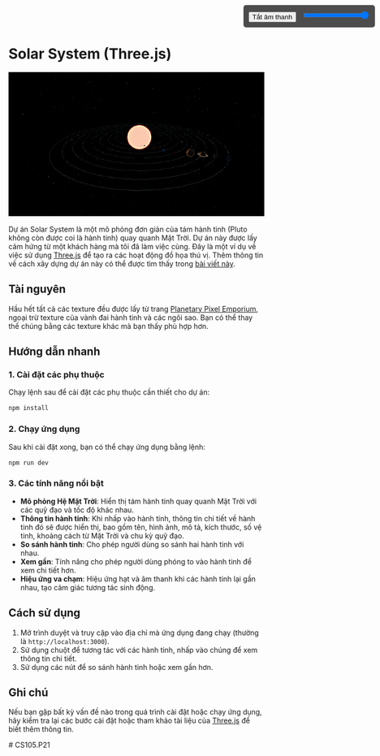 # Solar System (Three.js)

<p align="center">
   <img src="./public/preview.png" alt="preview.png" />
</p>

Dự án Solar System là một mô phỏng đơn giản của tám hành tinh (Pluto không còn được coi là hành tinh) quay quanh Mặt Trời. Dự án này được lấy cảm hứng từ một khách hàng mà tôi đã làm việc cùng. Đây là một ví dụ về việc sử dụng [Three.js](https://threejs.org/) để tạo ra các hoạt động đồ họa thú vị. Thêm thông tin về cách xây dựng dự án này có thể được tìm thấy trong [bài viết này](https://dev.to/cookiemonsterdev/solar-system-with-threejs-3fe0).

## Tài nguyên

Hầu hết tất cả các texture đều được lấy từ trang [Planetary Pixel Emporium](https://planetpixelemporium.com/index.php), ngoại trừ texture của vành đai hành tinh và các ngôi sao. Bạn có thể thay thế chúng bằng các texture khác mà bạn thấy phù hợp hơn.

## Hướng dẫn nhanh

### 1. Cài đặt các phụ thuộc

Chạy lệnh sau để cài đặt các phụ thuộc cần thiết cho dự án:

```sh
npm install
```

### 2. Chạy ứng dụng

Sau khi cài đặt xong, bạn có thể chạy ứng dụng bằng lệnh:

```sh
npm run dev
```

### 3. Các tính năng nổi bật

- **Mô phỏng Hệ Mặt Trời**: Hiển thị tám hành tinh quay quanh Mặt Trời với các quỹ đạo và tốc độ khác nhau.
- **Thông tin hành tinh**: Khi nhấp vào hành tinh, thông tin chi tiết về hành tinh đó sẽ được hiển thị, bao gồm tên, hình ảnh, mô tả, kích thước, số vệ tinh, khoảng cách từ Mặt Trời và chu kỳ quỹ đạo.
- **So sánh hành tinh**: Cho phép người dùng so sánh hai hành tinh với nhau.
- **Xem gần**: Tính năng cho phép người dùng phóng to vào hành tinh để xem chi tiết hơn.
- **Hiệu ứng va chạm**: Hiệu ứng hạt và âm thanh khi các hành tinh lại gần nhau, tạo cảm giác tương tác sinh động.

## Cách sử dụng

1. Mở trình duyệt và truy cập vào địa chỉ mà ứng dụng đang chạy (thường là `http://localhost:3000`).
2. Sử dụng chuột để tương tác với các hành tinh, nhấp vào chúng để xem thông tin chi tiết.
3. Sử dụng các nút để so sánh hành tinh hoặc xem gần hơn.

## Ghi chú

Nếu bạn gặp bất kỳ vấn đề nào trong quá trình cài đặt hoặc chạy ứng dụng, hãy kiểm tra lại các bước cài đặt hoặc tham khảo tài liệu của [Three.js](https://threejs.org/docs/index.html#manual/en/introduction/Introduction) để biết thêm thông tin.

<div id="audio-controls" style="position: fixed; top: 10px; right: 10px; background: rgba(0, 0, 0, 0.7); padding: 10px; border-radius: 5px; z-index: 1000;">
    <button id="mute-btn">Tắt âm thanh</button>
    <input type="range" id="volume-slider" min="0" max="1" step="0.1" value="1" style="margin-left: 10px;">
</div>

<script>
// Khởi tạo âm thanh
const clickSound = new Audio('/solar-system-threejs/assets/click.mp3');
clickSound.volume = 1; // Đặt âm lượng mặc định

// Lấy các phần tử điều khiển âm thanh
const muteButton = document.getElementById('mute-btn');
const volumeSlider = document.getElementById('volume-slider');

// Xử lý sự kiện khi nhấn nút tắt/mở âm thanh
muteButton.addEventListener('click', () => {
    if (clickSound.volume > 0) {
        clickSound.volume = 0; // Tắt âm thanh
        muteButton.textContent = 'Bật âm thanh'; // Thay đổi văn bản nút
    } else {
        clickSound.volume = volumeSlider.value; // Bật âm thanh
        muteButton.textContent = 'Tắt âm thanh'; // Thay đổi văn bản nút
    }
});

// Xử lý sự kiện khi điều chỉnh thanh trượt âm lượng
volumeSlider.addEventListener('input', (event) => {
    clickSound.volume = event.target.value; // Cập nhật âm lượng
    if (clickSound.volume > 0) {
        muteButton.textContent = 'Tắt âm thanh'; // Cập nhật văn bản nút
    } else {
        muteButton.textContent = 'Bật âm thanh'; // Cập nhật văn bản nút
    }
});

// Hàm xử lý nhấp chuột vào hành tinh
function onPointerDown(event) {
    mouse.x = (event.clientX / window.innerWidth) * 2 - 1;
    mouse.y = -(event.clientY / window.innerHeight) * 2 + 1;

    raycaster.setFromCamera(mouse, camera);

    const intersects = raycaster.intersectObjects(planetMeshes, true);

    if (intersects.length > 0) {
        clickSound.currentTime = 0; // Đặt lại thời gian phát
        clickSound.play(); // Phát âm thanh
        // ... existing code to show planet info ...
    }
}
</script>

#   C S 1 0 5 . P 2 1 
 
 